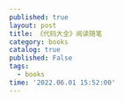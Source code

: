 ```yaml
---
published: true
layout: post
title: 《代码大全》阅读随笔 
category: books
catalog: true
published: False
tags:
  - books 
time: '2022.06.01 15:52:00'
---
```



